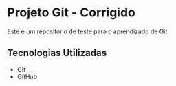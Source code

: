 # Projeto Git - Corrigido

Este é um repositório de teste para o aprendizado de Git.

## Tecnologias Utilizadas

- Git
- GitHub